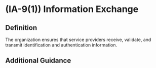 
# (IA-9(1)) Information Exchange

## Definition

The organization ensures that service providers receive, validate, and transmit identification and authentication information.

## Additional Guidance


